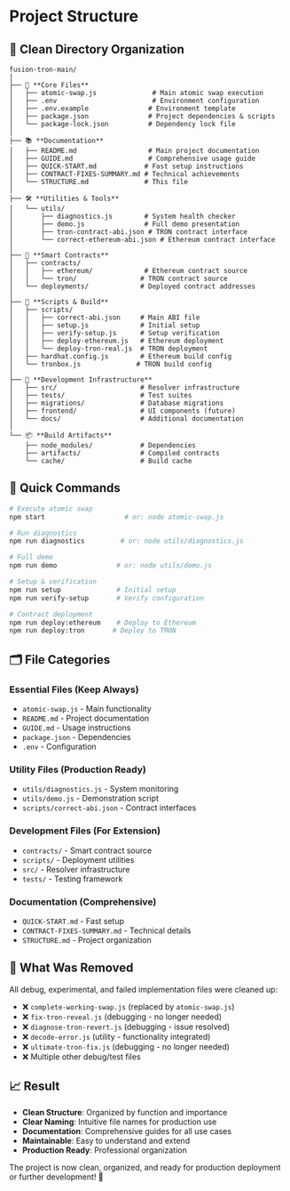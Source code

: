 # Project Structure

## 📁 **Clean Directory Organization**

```
fusion-tron-main/
│
├── 🔧 **Core Files**
│   ├── atomic-swap.js              # Main atomic swap execution
│   ├── .env                        # Environment configuration
│   ├── .env.example               # Environment template
│   ├── package.json               # Project dependencies & scripts
│   └── package-lock.json          # Dependency lock file
│
├── 📚 **Documentation**
│   ├── README.md                  # Main project documentation
│   ├── GUIDE.md                   # Comprehensive usage guide
│   ├── QUICK-START.md            # Fast setup instructions
│   ├── CONTRACT-FIXES-SUMMARY.md # Technical achievements
│   └── STRUCTURE.md              # This file
│
├── 🛠️ **Utilities & Tools**
│   └── utils/
│       ├── diagnostics.js        # System health checker
│       ├── demo.js               # Full demo presentation
│       ├── tron-contract-abi.json # TRON contract interface
│       └── correct-ethereum-abi.json # Ethereum contract interface
│
├── 📜 **Smart Contracts**
│   ├── contracts/
│   │   ├── ethereum/             # Ethereum contract source
│   │   └── tron/                # TRON contract source
│   └── deployments/             # Deployed contract addresses
│
├── 🚀 **Scripts & Build**
│   ├── scripts/
│   │   ├── correct-abi.json     # Main ABI file
│   │   ├── setup.js             # Initial setup
│   │   ├── verify-setup.js      # Setup verification
│   │   ├── deploy-ethereum.js   # Ethereum deployment
│   │   └── deploy-tron-real.js  # TRON deployment
│   ├── hardhat.config.js        # Ethereum build config
│   └── tronbox.js              # TRON build config
│
├── 🧪 **Development Infrastructure**
│   ├── src/                     # Resolver infrastructure
│   ├── tests/                   # Test suites
│   ├── migrations/              # Database migrations
│   ├── frontend/                # UI components (future)
│   └── docs/                    # Additional documentation
│
└── 📦 **Build Artifacts**
    ├── node_modules/            # Dependencies
    ├── artifacts/               # Compiled contracts
    └── cache/                   # Build cache
```

## 🚀 **Quick Commands**

```bash
# Execute atomic swap
npm start                    # or: node atomic-swap.js

# Run diagnostics
npm run diagnostics         # or: node utils/diagnostics.js

# Full demo
npm run demo               # or: node utils/demo.js

# Setup & verification
npm run setup              # Initial setup
npm run verify-setup       # Verify configuration

# Contract deployment
npm run deploy:ethereum    # Deploy to Ethereum
npm run deploy:tron       # Deploy to TRON
```

## 🗂️ **File Categories**

### **Essential Files** (Keep Always)

- `atomic-swap.js` - Main functionality
- `README.md` - Project documentation
- `GUIDE.md` - Usage instructions
- `package.json` - Dependencies
- `.env` - Configuration

### **Utility Files** (Production Ready)

- `utils/diagnostics.js` - System monitoring
- `utils/demo.js` - Demonstration script
- `scripts/correct-abi.json` - Contract interfaces

### **Development Files** (For Extension)

- `contracts/` - Smart contract source
- `scripts/` - Deployment utilities
- `src/` - Resolver infrastructure
- `tests/` - Testing framework

### **Documentation** (Comprehensive)

- `QUICK-START.md` - Fast setup
- `CONTRACT-FIXES-SUMMARY.md` - Technical details
- `STRUCTURE.md` - Project organization

## 🎯 **What Was Removed**

All debug, experimental, and failed implementation files were cleaned up:

- ❌ `complete-working-swap.js` (replaced by `atomic-swap.js`)
- ❌ `fix-tron-reveal.js` (debugging - no longer needed)
- ❌ `diagnose-tron-revert.js` (debugging - issue resolved)
- ❌ `decode-error.js` (utility - functionality integrated)
- ❌ `ultimate-tron-fix.js` (debugging - no longer needed)
- ❌ Multiple other debug/test files

## 📈 **Result**

- **Clean Structure**: Organized by function and importance
- **Clear Naming**: Intuitive file names for production use
- **Documentation**: Comprehensive guides for all use cases
- **Maintainable**: Easy to understand and extend
- **Production Ready**: Professional organization

The project is now clean, organized, and ready for production deployment or further development! 🚀
